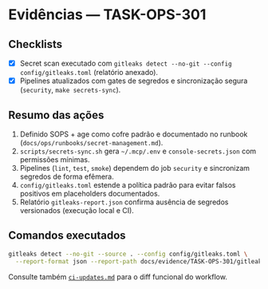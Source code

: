 # Evidências — TASK-OPS-301

## Checklists

- [x] Secret scan executado com `gitleaks detect --no-git --config config/gitleaks.toml` (relatório anexado).
- [x] Pipelines atualizados com gates de segredos e sincronização segura (`security`, `make secrets-sync`).

## Resumo das ações

1. Definido SOPS + age como cofre padrão e documentado no runbook (`docs/ops/runbooks/secret-management.md`).
2. `scripts/secrets-sync.sh` gera `~/.mcp/.env` e `console-secrets.json` com permissões mínimas.
3. Pipelines (`lint`, `test`, `smoke`) dependem do job `security` e sincronizam segredos de forma efêmera.
4. `config/gitleaks.toml` estende a política padrão para evitar falsos positivos em placeholders documentados.
5. Relatório `gitleaks-report.json` confirma ausência de segredos versionados (execução local e CI).

## Comandos executados

```bash
gitleaks detect --no-git --source . --config config/gitleaks.toml \
  --report-format json --report-path docs/evidence/TASK-OPS-301/gitleaks-report.json
```

Consulte também [`ci-updates.md`](ci-updates.md) para o diff funcional do workflow.

